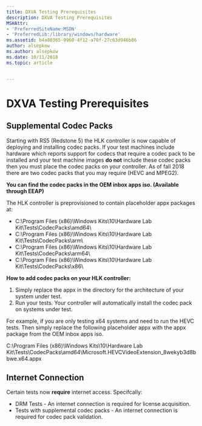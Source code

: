 ```yaml
---
title: DXVA Testing Prerequisites
description: DXVA Testing Prerequisites
MSHAttr:
- 'PreferredSiteName:MSDN'
- 'PreferredLib:/library/windows/hardware'
ms.assetid: b4a88365-9960-4f12-a70f-27c63d946b86
author: alsepkow
ms.author: alsepkow
ms.date: 10/11/2018
ms.topic: article


---
```


# DXVA Testing Prerequisites

 
## <span id="BKMK_HCK_HMFT_hR"></span><span id="bkmk-hck-dxva-codecpacks"></span><span id="BKMK_HCK_DXVA_CODECPACKS"></span>Supplemental Codec Packs


Starting with RS5 (Redstone 5) the HLK controller is now capable of deploying and installing codec packs. If your test machines include hardware which reports support for codecs that require a codec pack to be installed and your test machine images **do not** include these codec packs then you must place the codec packs on your controller.
As of fall 2018 there are two codec packs that you may require (HEVC and MPEG2).

**You can find the codec packs in the OEM inbox apps iso. (Available through EEAP)**

The HLK controller is preprovisioned to contain placeholder appx packages at:

 -   C:\Program Files (x86)\Windows Kits\10\Hardware Lab Kit\Tests\CodecPacks\amd64\
 -   C:\Program Files (x86)\Windows Kits\10\Hardware Lab Kit\Tests\CodecPacks\arm\
 -   C:\Program Files (x86)\Windows Kits\10\Hardware Lab Kit\Tests\CodecPacks\arm64\
 -   C:\Program Files (x86)\Windows Kits\10\Hardware Lab Kit\Tests\CodecPacks\x86\

**How to add codec packs on your HLK controller:**
1. Simply replace the appx in the directory for the architecture of your system under test.
2. Run your tests. Your controller will automatically install the codec pack on systems under test.

For example, if you are only testing x64 systems and need to run the HEVC tests. Then simply replace the following placeholder appx with the appx package from the OEM inbox apps iso.

C:\Program Files (x86)\Windows Kits\10\Hardware Lab Kit\Tests\CodecPacks\amd64\Microsoft.HEVCVideoExtension_8wekyb3d8bbwe.x64.appx

## <span id="BKMK_HCK_HMFT_hR"></span><span id="bkmk-hck-dxva-internet"></span><span id="BKMK_HCK_DXVA_internet"></span>Internet Connection


Certain tests now **require** internet access. Specifcally:

 -   DRM Tests - An internet connection is required for license acquisition.
 -   Tests with supplemental codec packs - An internet connection is required for codec pack validation.
